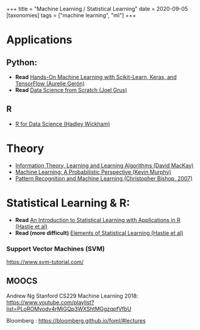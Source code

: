 +++
title = "Machine Learning / Statistical Learning"
date = 2020-09-05
[taxonomies]
tags = ["machine learning", "ml"]
+++


# Applications

## Python: 

+ **Read** [Hands-On Machine Learning with Scikit-Learn, Keras, and TensorFlow (Aurelie Gerón)](https://www.amazon.co.uk/Hands-Machine-Learning-Scikit-Learn-TensorFlow/dp/1492032646)  
+ **Read** [Data Science from Scratch (Joel Grus)](https://www.amazon.co.uk/Data-Science-Scratch-Joel-Grus/dp/1492041130/)

## R
+ [R for Data Science (Hadley Wickham)](https://www.amazon.co.uk/R-Data-Science-Garrett-Grolemund/dp/1491910399)


# Theory
+ [Information Theory, Learning and Learning Algorithms (David MacKay)](https://www.amazon.co.uk/Information-Theory-Inference-Learning-Algorithms/dp/0521642981)
+ [Machine Learning: A Probabilistic Perspective (Kevin Murphy)](https://www.amazon.co.uk/Machine-Learning-Probabilistic-Perspective-Computation/dp/0262018020)
+ [Pattern Recognition and Machine Learning (Christopher Bishop, 2007)](https://www.amazon.co.uk/Pattern-Recognition-Learning-Information-Statistics/dp/0387310738)


# Statistical Learning & R: 

+ **Read** [An Introduction to Statistical Learning with Applications in R (Hastie et al)](http://faculty.marshall.usc.edu/gareth-james/ISL/)
+ **Read (more difficult)** [Elements of Statistical Learning (Hastie et al)](https://web.stanford.edu/~hastie/ElemStatLearn/)



### Support Vector Machines (SVM)
https://www.svm-tutorial.com/

## MOOCS

Andrew Ng Stanford CS229 Machine Learning 2018: https://www.youtube.com/playlist?list=PLoROMvodv4rMiGQp3WXShtMGgzqpfVfbU

Bloomberg : https://bloomberg.github.io/foml/#lectures

